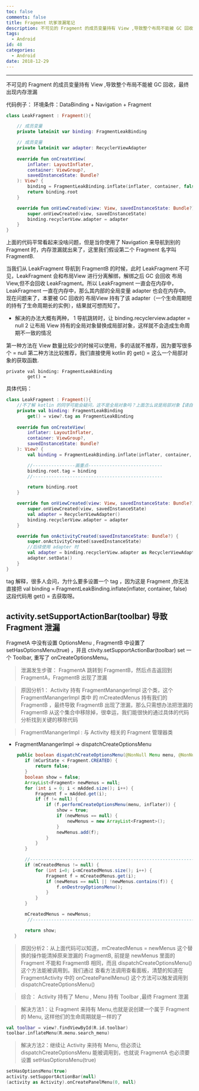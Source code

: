 ```yaml
---
toc: false
comments: false
title: Fragment 坑爹泄漏笔记
description: 不可见的 Fragment 的成员变量持有 View ,导致整个布局不能被 GC 回收，最终出现内存泄漏
tags:
  - Android
id: 48
categories:
  - Android
date: 2018-12-29
---
```


---
 
不可见的 Fragment 的成员变量持有 View ,导致整个布局不能被 GC 回收，最终出现内存泄漏

<!-- more -->

代码例子：
环境条件：DataBinding + Navigation + Fragment

```kotlin
class LeakFragment : Fragment(){

    // 成员变量
    private lateinit var binding: FragmentLeakBinding

    // 成员变量
    private lateinit var adapter: RecyclerViewAdapter
    
    override fun onCreateView(
        inflater: LayoutInflater,
        container: ViewGroup?,
        savedInstanceState: Bundle?
    ): View? {
        binding = FragmentLeakBinding.inflate(inflater, container, false)
        return binding.root
    }

    override fun onViewCreated(view: View, savedInstanceState: Bundle?) {
        super.onViewCreated(view, savedInstanceState)
		binding.recyclerView.adapter = adapter
    }
}
```

上面的代码平常看起来没啥问题，但是当你使用了 Navigation 来导航到别的Fragment 时，内存泄漏就出来了，这里我们假设第二个 Fragment 名字叫 FragmentB.

当我们从 LeakFragment 导航到 FragmentB 的时候，此时 LeakFragment 不可见，LeakFragment 会和布局View 进行分离解绑，解绑之后 GC 会回收 布局View,但不会回收 LeakFragment。所以 LeakFragment 一直会在内存中，LeakFragment 一直在内存中，那么其内部的全局变量 adapter 也会在内存中。现在问题来了，本要被 GC 回收的 布局View 持有了该 adapter（一个生命周期短的持有了生命周期长的实例），结果就可想而知了。


- 解决的办法大概有两种，
1 导航跳转时，让 binding.recyclerview.adapter = null
2 让布局 View 持有的全局对象替换成局部对象，这样就不会造成生命周期不一致的情况

第一种方法在 View 数量比较少的时候可以使用，多的话就不推荐，因为要写很多个 = null
第二种方法比较推荐，我们直接使用 kotlin 的 get() = 这么一个局部对象的获取函数.
```
private val binding: FragmentLeakBinding
        get() = 
```

具体代码：
```kotlin
class LeakFragment : Fragment(){
	//不了解 kotlin 的同学可能会疑问，这不是全局对象吗？上面怎么说是局部对象【请自己查看编译后的 kotlin 字节码对应的 java 代码】
    private val binding: FragmentLeakBinding
        get() = view?.tag as FragmentLeakBinding
    
    override fun onCreateView(
        inflater: LayoutInflater,
        container: ViewGroup?,
        savedInstanceState: Bundle?
    ): View? {
        val binding = FragmentLeakBinding.inflate(inflater, container, false)

		//----------------画重点----------------------------
        binding.root.tag = binding
		//-------------------------------------------------

        return binding.root
    }

    override fun onViewCreated(view: View, savedInstanceState: Bundle?) {
        super.onViewCreated(view, savedInstanceState)
		val adapter = RecyclerViewAdapter()
        binding.recyclerView.adapter = adapter
    }

	override fun onActivityCreated(savedInstanceState: Bundle?) {
        super.onActivityCreated(savedInstanceState)
		//后续使用 adapter 时
		val adapter = binding.recyclerView.adapter as RecyclerViewAdapter
		adapter.setData()
	}
}
```

tag 解释，很多人会问，为什么要多设置一个 tag ，因为这是 Fragment ,你无法直接把 val binding = FragmentLeakBinding.inflate(inflater, container, false) 这段代码用 get() = 去获取呀。


## activity.setSupportActionBar(toolbar) 导致 Fragment 泄漏
 FragmetA 中没有设置 OptionsMenu , FragmentB 中设置了  setHasOptionsMenu(true) ，并且 ctivity.setSupportActionBar(toolbar) set 一个 Toolbar, 重写了 onCreateOptionsMenu。

 > 泄漏发生步骤： FragmentA 跳转到 FragmentB，然后点击返回到 FragmentA，FragmentB 出现了泄漏

 > 原因分析1：  Activity 持有 FragmentManangerImpl 这个类，这个 FragmentManangerImpl 类中 的 mCreatedMenus 持有我们的 FragmentB ，最终导致 FragmentB 出现了泄漏，那么只需想办法把泄漏的 FragmentB 从这个集合中移除掉，很幸运，我们能很快的通过具体的代码分析找到关键的移除代码

> FragmentManangerImpl : 与 Activity 相关的 Fragment 管理器类

- FragmentManangerImpl -> dispatchCreateOptionsMenu
 ```java
     public boolean dispatchCreateOptionsMenu(@NonNull Menu menu, @NonNull MenuInflater inflater) {
        if (mCurState < Fragment.CREATED) {
            return false;
        }
        boolean show = false;
        ArrayList<Fragment> newMenus = null;
        for (int i = 0; i < mAdded.size(); i++) {
            Fragment f = mAdded.get(i);
            if (f != null) {
                if (f.performCreateOptionsMenu(menu, inflater)) {
                    show = true;
                    if (newMenus == null) {
                        newMenus = new ArrayList<Fragment>();
                    }
                    newMenus.add(f);
                }
            }
        }

        //--------------------------------------------------------------
        if (mCreatedMenus != null) {
            for (int i=0; i<mCreatedMenus.size(); i++) {
                Fragment f = mCreatedMenus.get(i);
                if (newMenus == null || !newMenus.contains(f)) {
                    f.onDestroyOptionsMenu();
                }
            }
        }

        mCreatedMenus = newMenus;
         //--------------------------------------------------------------

        return show;
    }
 ```
> 原因分析2：从上面代码可以知道，mCreatedMenus = newMenus 这个替换的操作能清掉原来泄漏的 FragmentB, 前提是 newMenus 里面的 Fragment 不能和 FragmentB 相同，而且 dispatchCreateOptionsMenu() 这个方法能被调用到。我们通过 查看方法调用查看面板，清楚的知道在 FragmentActivity 中的 onCreatePanelMenu() 这个方法可以触发调用到 dispatchCreateOptionsMenu() 

> 综合： Activity 持有了 Menu , Menu 持有 Toolbar ,最终 Fragment 泄漏


> 解决方法1：让 Fragment 来持有 Menu,也就是说创建一个属于 Fragment 的 Menu, 这样他们的生命周期就是一样的了
```kotlin
val toolbar = view?.findViewById(R.id.toolbar)
toolbar.inflateMenu(R.menu.search_menu)
```


> 解决方法2：继续让 Activity 来持有 Menu, 但必须让 dispatchCreateOptionsMenu 能被调用到，也就说 FragmentA 也必须要设置 setHasOptionsMenu(true)
```kotlin
setHasOptionsMenu(true)
activity.setSupportActionBar(null)
(activity as Activity).onCreatePanelMenu(0, null)
```
